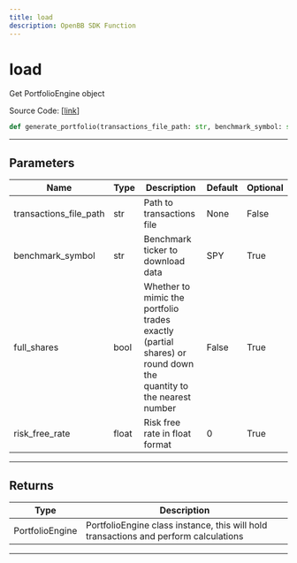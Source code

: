 ```yaml
---
title: load
description: OpenBB SDK Function
---
```


# load

Get PortfolioEngine object

Source Code: [[link](https://github.com/OpenBB-finance/OpenBBTerminal/tree/main/openbb_terminal/portfolio/portfolio_model.py#L2360)]
```python
def generate_portfolio(transactions_file_path: str, benchmark_symbol: str = "SPY", full_shares: bool = False, risk_free_rate: float = 0) -> portfolio_model.PortfolioEngine
```
---
## Parameters
| Name | Type | Description | Default | Optional |
| ---- | ---- | ----------- | ------- | -------- |
| transactions_file_path | str | Path to transactions file | None | False |
| benchmark_symbol | str | Benchmark ticker to download data | SPY | True |
| full_shares | bool | Whether to mimic the portfolio trades exactly (partial shares) or round down the<br/>quantity to the nearest number | False | True |
| risk_free_rate | float | Risk free rate in float format | 0 | True |

---
## Returns
| Type | Description |
| ---- | ----------- |
| PortfolioEngine | PortfolioEngine class instance, this will hold transactions and perform calculations |
---
